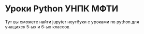 # Уроки Python УНПК МФТИ

Тут вы сможете найти jupyter ноутбуки с уроками по python для учащихся 5-ых и 6-ых классов.
